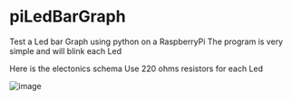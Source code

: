 # piLedBarGraph
Test a Led bar Graph using python on a RaspberryPi
The program is very simple and will blink each Led 

Here is the electonics schema
Use 220 ohms resistors for each Led

![image](https://github.com/user-attachments/assets/d76cbfdd-637c-4f45-8f9b-98928de8b1dd)

